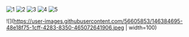 ![1](https://user-images.githubusercontent.com/56605853/146384634-94e777f3-8f8f-485d-95c6-e07377def5af.jpeg)
![2](https://user-images.githubusercontent.com/56605853/146384653-5f857059-d229-4a47-94c2-bb8281096eea.jpeg)
![3](https://user-images.githubusercontent.com/56605853/146384667-04eb8532-d722-4d68-98a8-c326a939a06e.jpeg)
![4](https://user-images.githubusercontent.com/56605853/146384681-89fc771c-c46a-4287-aee1-ddda71258807.jpeg)
![5](https://user-images.githubusercontent.com/56605853/146384695-48e18f75-1cff-4283-8350-465072641906.jpeg)

<!-- ![Test Image 4](https://user-images.githubusercontent.com/56605853/146384695-48e18f75-1cff-4283-8350-465072641906.jpeg) -->

![](https://user-images.githubusercontent.com/56605853/146384695-48e18f75-1cff-4283-8350-465072641906.jpeg | width=100)
